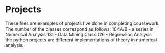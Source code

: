 # Projects

These files are examples of projects I've done in completing coursework. 
The number of the classes correspond as follows:
  104A/B - a series in Numerical Analysis
  131 - Data Mining Class
  126 - Regression Analysis
  <br/>
  the python projects are different implementations of theory in numerical analysis.
